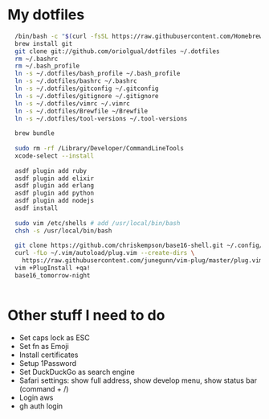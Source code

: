 # My dotfiles

```bash
  /bin/bash -c "$(curl -fsSL https://raw.githubusercontent.com/Homebrew/install/HEAD/install.sh)" # Installs homebrew
  brew install git
  git clone git://github.com/oriolgual/dotfiles ~/.dotfiles
  rm ~/.bashrc
  rm ~/.bash_profile
  ln -s ~/.dotfiles/bash_profile ~/.bash_profile
  ln -s ~/.dotfiles/bashrc ~/.bashrc
  ln -s ~/.dotfiles/gitconfig ~/.gitconfig
  ln -s ~/.dotfiles/gitignore ~/.gitignore
  ln -s ~/.dotfiles/vimrc ~/.vimrc
  ln -s ~/.dotfiles/Brewfile ~/Brewfile
  ln -s ~/.dotfiles/tool-versions ~/.tool-versions
 
  brew bundle
  
  sudo rm -rf /Library/Developer/CommandLineTools
  xcode-select --install
  
  asdf plugin add ruby
  asdf plugin add elixir
  asdf plugin add erlang
  asdf plugin add python
  asdf plugin add nodejs
  asdf install
  
  sudo vim /etc/shells # add /usr/local/bin/bash
  chsh -s /usr/local/bin/bash
  
  git clone https://github.com/chriskempson/base16-shell.git ~/.config/base16-shell
  curl -fLo ~/.vim/autoload/plug.vim --create-dirs \
    https://raw.githubusercontent.com/junegunn/vim-plug/master/plug.vim
  vim +PlugInstall +qa!
  base16_tomorrow-night
  
```

# Other stuff I need to do

* Set caps lock as ESC
* Set fn as Emoji
* Install certificates
* Setup 1Password
* Set DuckDuckGo as search engine
* Safari settings: show full address, show develop menu, show status bar (command + /)
* Login aws
* gh auth login

